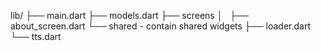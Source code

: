 lib/
├── main.dart
├── models.dart
├── screens
│   ├── about_screen.dart
└── shared - contain shared widgets
    ├── loader.dart
    └── tts.dart
